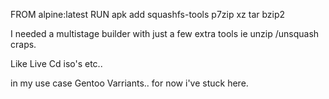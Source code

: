 FROM alpine:latest
RUN apk add squashfs-tools 	p7zip xz tar bzip2

I needed a multistage builder with just a few extra tools ie unzip /unsquash craps. 

Like Live Cd iso's etc.. 

in my use case Gentoo Varriants.. for now i've stuck here. 
